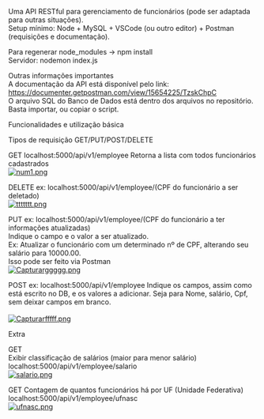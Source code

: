Uma API RESTful para gerenciamento de funcionários (pode ser adaptada para outras situações). <br>
Setup mínimo: Node + MySQL + VSCode (ou outro editor) + Postman (requisições e documentação).

Para regenerar node_modules -> npm install <br>
Servidor: nodemon index.js <br>

Outras informações importantes <br>
A documentação da API está disponível pelo link: https://documenter.getpostman.com/view/15654225/TzskChpC <br>
O arquivo SQL do Banco de Dados está dentro dos arquivos no repositório. Basta importar, ou copiar o script.

Funcionalidades e utilização básica

Tipos de requisição
GET/PUT/POST/DELETE

GET 
localhost:5000/api/v1/employee
Retorna a lista com todos  funcionários cadastrados <br>
[![num1.png](https://i.postimg.cc/bvG4Xntc/num1.png)](https://postimg.cc/jWbMPLcZ)

DELETE
ex: localhost:5000/api/v1/employee/(CPF do funcionário a ser deletado) <br> 
[![ttttttt.png](https://i.postimg.cc/5y93JcRY/ttttttt.png)](https://postimg.cc/TLSmjsGf)

PUT
ex: localhost:5000/api/v1/employee/(CPF do funcionário a ter informações atualizadas) <br>
Indique o campo e o valor a ser atualizado. <br> Ex: Atualizar o funcionário com um determinado nº de CPF, alterando seu salário para 10000.00. <br>
Isso pode ser feito via Postman <br>
[![Capturarggggg.png](https://i.postimg.cc/MTS5sf0Y/Capturarggggg.png)](https://postimg.cc/p9sKrT69)


POST
ex: localhost:5000/api/v1/employee
Indique os campos, assim como está escrito no DB, e os valores a adicionar. Seja para Nome, salário, Cpf, sem deixar campos em branco. <br>
 <br>
[![Capturarfffff.png](https://i.postimg.cc/pLS1Bd10/Capturarfffff.png)](https://postimg.cc/9DGpmc2T)


Extra <br>

GET <br>
Exibir classificação de salários (maior para menor salário) <br>
localhost:5000/api/v1/employee/salario <br>
[![salario.png](https://i.postimg.cc/8zwr8JVH/salario.png)](https://postimg.cc/zybfKfvb)


GET
Contagem de quantos funcionários há por UF (Unidade Federativa) <br>
localhost:5000/api/v1/employee/ufnasc <br>
[![ufnasc.png](https://i.postimg.cc/WprFNfvt/ufnasc.png)](https://postimg.cc/Yjrq8Rjw)

